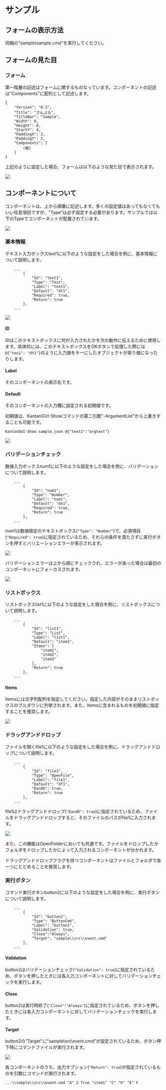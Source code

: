 # サンプル
## フォームの表示方法
同梱の"sample\\sample.cmd"を実行してください。

## フォームの見た目
### フォーム
第一階層の記述はフォームに関するものなっています。コンポーネントの記述は"Components"に配列として記述します。

```
{
    "Version": "0.3",
    "Title": "さんぷる",
    "TitleBar": "Sample",
    "Width": 0,
    "Height": 0,
    "StartY": 4,
    "PaddingX": 2,
    "PaddingY": 2,
    "Components": [
        (略)
    ]
}
```

上記のように設定した場合、フォームは以下のような見た目で表示されます。

![](2022-09-28-19-02-59.png)

## コンポーネントについて
コンポーネントは、上から順番に記述します。多くの設定値はあってもなくてもいい任意項目ですが、"Type"は必ず設定する必要があります。サンプルでは以下のTypeでコンポーネントが配置されています。

![](2022-09-28-19-44-43.png)


### 基本情報
テキスト入力ボックスtext1に以下のような設定をした場合を例に、基本情報について説明します。
```
    ...
        {
            "Id": "text1",
            "Type": "Text",
            "Label": "text1",
            "Default": "dt1",
            "Required": true,
            "Return": true
        },
    ...
```

![](2022-09-28-19-32-15.png)

#### ID
IDはこのテキストボックスに何が入力されたかを次の動作に伝えるために使用します。具体的には、このテキストボックスをOKボタンで処理した際には`@{"tex1": "dt1"}`のように入力値をキーにしたオブジェクトが戻り値になったりします。

#### Label
そのコンポーネントの表示名です。

#### Default
そのコンポーネントの入力欄に設定される初期値です。

初期値は、KantanGUI-Showコマンドの第二引数"-ArgumentList"から上書きすることも可能です。

```
KantanGUI-Show sample.json @{"text1":"argtext"}
```

![](2022-09-28-19-49-18.png)

### バリデーションチェック
数値入力ボックスnum1に以下のような設定をした場合を例に、バリデーションについて説明します。

```
    ...
        {
            "Id": "num1",
            "Type": "Number",
            "Label": "num1",
            "Default": "dn1",
            "Required": true,
            "Return": true
        },
    ...
```

num1は数値限定のテキストボックス(`"Type": "Number"`)で、必須項目(`"Required": true`)に指定されているため、それらの条件を満たさずに実行ボタンを押すとバリエーションエラーが表示されます。

![](2022-09-28-19-14-20.png)

バリデーションエラーは上から順にチェックされ、エラーがあった場合は最初のコンポーネントにフォーカスされます。

![](2022-09-28-19-15-44.png)

### リストボックス
リストボックスlist1に以下のような設定をした場合を例に、リストボックスについて説明します。

```
    ...
        {
            "Id": "list1",
            "Type": "List",
            "Label": "list1",
            "Default": "item1",
            "Items": [
                "item1",
                "item2",
                "item3"
            ],
            "Return": true
        },
    ...
```

#### Items
Itemsには文字列配列を指定してください。指定した内容がそのままリストボックスのプルダウンに列挙されます。また、Itemsに含まれるものを初期値に指定することを推奨します。

![](2022-09-28-20-09-09.png)

### ドラッグアンドドロップ
ファイルを開くfile1に以下のような設定をした場合を例に、ドラッグアンドドロップについて説明します。

```
    ...
        {
            "Id": "file1",
            "Type": "OpenFile",
            "Label": "file1",
            "Default": "df1",
            "DandD": true,
            "Return": true
        },
    ...
```

file1はドラッグアンドドロップ(`"DandD": true`)に指定されているため、ファイルをドラッグアンドドロップすると、そのファイルのパスがfile1に入力されます。

![](2022-09-28-20-26-51.png)

また、この機能はOpenFolderにおいても共通です。ファイルをドロップしたかフォルダをドロップしたかによって入力されるコンポーネントが分かれます。

ドラッグアンドドロップフラグを持つコンポーネントはファイルとフォルダで各一つにとどめることを推奨します。

### 実行ボタン
コマンド実行ボタンbutton2に以下のような設定をした場合を例に、実行ボタンについて説明します。

```
    ...
        {
            "Id": "button2",
            "Type": "ButtonCmd",
            "Label": "button2",
            "Validation": true,
            "Close":"Always",
            "Target": "sample\\src\\event.cmd"
        },
    ...
```

#### Validation
button2はバリデーションチェック(`"Validation": true`)に指定されているため、ボタンを押したときには各入力コンポーネントに対してバリデーションチェックを実行します。

#### Close
button2は実行時終了(`"Close":"Always"`)に指定されているため、ボタンを押したときには各入力コンポーネントに対してバリデーションチェックを実行します。

#### Target
button2の"Target"に"sample\\src\\event.cmd"が設定されているため、ボタン押下時にコマンドファイルが実行されます。

![](2022-09-28-20-46-49.png)

各コンポーネントのうち、出力オプション(`"Return": true`)が指定されているものを引数にコマンドが実行されます。

```
...\\sample\\src\\event.cmd "A" 2 True "item1" "C" "D" "E" F
```
